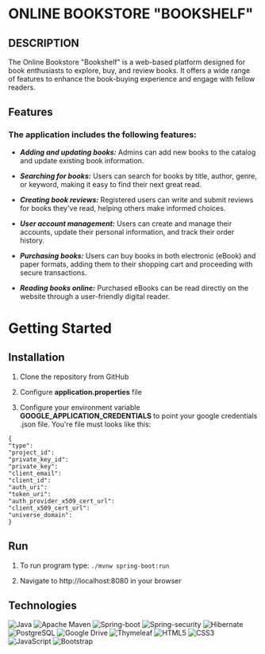 # ONLINE BOOKSTORE "BOOKSHELF"

## DESCRIPTION

The Online Bookstore "Bookshelf" is a web-based platform designed for book enthusiasts to explore, buy, and review books. It offers a wide range of features to enhance the book-buying experience and engage with fellow readers.

## Features

### The application includes the following features:

* **_Adding and updating books:_** Admins can add new books to the catalog and update existing book information.

* _**Searching for books:**_ Users can search for books by title, author, genre, or keyword, making it easy to find their next great read.

* _**Creating book reviews:**_ Registered users can write and submit reviews for books they've read, helping others make informed choices.

* _**User account management:**_ Users can create and manage their accounts, update their personal information, and track their order history.

* _**Purchasing books:**_ Users can buy books in both electronic (eBook) and paper formats, adding them to their shopping cart and proceeding with secure transactions.

* _**Reading books online:**_ Purchased eBooks can be read directly on the website through a user-friendly digital reader.

# Getting Started

## Installation
1. Clone the repository from GitHub

2. Configure **application.properties** file

3. Configure your environment variable **GOOGLE_APPLICATION_CREDENTIALS** to point your google credentials .json file. You're file must looks like this:
```
{
"type": 
"project_id": 
"private_key_id": 
"private_key": 
"client_email": 
"client_id": 
"auth_uri": 
"token_uri": 
"auth_provider_x509_cert_url": 
"client_x509_cert_url": 
"universe_domain": 
}
```
## Run

1. To run program type: ```./mvnw spring-boot:run```

2. Navigate to http://localhost:8080 in your browser

## Technologies

![Java](https://img.shields.io/badge/java-%23ED8B00.svg?style=for-the-badge&logo=openjdk&logoColor=white)
![Apache Maven](https://img.shields.io/badge/Apache%20Maven-C71A36?style=for-the-badge&logo=Apache%20Maven&logoColor=white)
![Spring-boot](https://img.shields.io/badge/Spring_Boot-F2F4F9?style=for-the-badge&logo=spring-boot)
![Spring-security](https://img.shields.io/badge/Spring_Security-6DB33F?style=for-the-badge&logo=Spring-Security&logoColor=white)
![Hibernate](https://img.shields.io/badge/Hibernate-59666C?style=for-the-badge&logo=Hibernate&logoColor=white)
![PostgreSQL](https://img.shields.io/badge/PostgreSQL-316192?style=for-the-badge&logo=postgresql&logoColor=white)
![Google Drive](https://img.shields.io/badge/Google%20Drive-4285F4?style=for-the-badge&logo=googledrive&logoColor=white)
![Thymeleaf](https://img.shields.io/badge/Thymeleaf-%23005C0F.svg?style=for-the-badge&logo=Thymeleaf&logoColor=white)
![HTML5](https://img.shields.io/badge/html5-%23E34F26.svg?style=for-the-badge&logo=html5&logoColor=white)
![CSS3](https://img.shields.io/badge/css3-%231572B6.svg?style=for-the-badge&logo=css3&logoColor=white)
![JavaScript](https://img.shields.io/badge/javascript-%23323330.svg?style=for-the-badge&logo=javascript&logoColor=%23F7DF1E)
![Bootstrap](https://img.shields.io/badge/Bootstrap-563D7C?style=for-the-badge&logo=bootstrap&logoColor=white)


